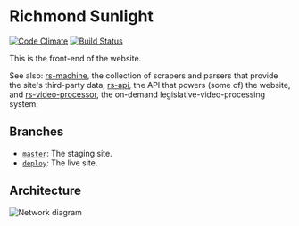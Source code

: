 # Richmond Sunlight

[![Code Climate](https://codeclimate.com/github/openva/richmondsunlight.com/badges/gpa.svg)](https://codeclimate.com/github/openva/richmondsunlight.com) [![Build Status](https://travis-ci.org/openva/richmondsunlight.com.svg?branch=deploy)](https://travis-ci.org/openva/richmondsunlight.com)

This is the front-end of the website.

See also: [rs-machine](https://github.com/openva/rs-machine), the collection of scrapers and parsers that provide the site's third-party data, [rs-api](https://github.com/openva/rs-api), the API that powers (some of) the website, and [rs-video-processor](https://github.com/openva/rs-video-processor), the on-demand legislative-video-processing system.

## Branches

* [`master`](https://github.com/openva/richmondsunlight.com/tree/master): The staging site.
* [`deploy`](https://github.com/openva/richmondsunlight.com/tree/deploy): The live site.

## Architecture
![Network diagram](https://gist.githubusercontent.com/waldoj/b86e65bd8a14609849badefb85984ebf/raw/58012252ed5564fe6cf4b479df3fe8e2599786b9/rs_architecture.svg?sanitize=true)
